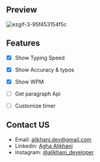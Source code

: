 ## Preview
![ezgif-3-95f453154f5c](https://user-images.githubusercontent.com/87765316/144405427-ab8a65cb-b8d8-488a-a8b9-cf856f0820cf.gif)

## Features
- [x]  Show Typing Speed 
- [x]  Show Accuracy & typos
- [x]  Show WPM
- [ ]  Get paragraph Api
- [ ]  Customize timer 


## Contact US
- Email: [alikhani.dev@gmail.com](mailto:alikhani.dev@gmail.com)
- Linkedin: [Agha Alikhani](www.linkedin.com/in/amir-hossein-agha-alikhani-060a88217)
- Instagram: [@alikhani_developer](https://www.instagram.com/alikhani_developer/)
